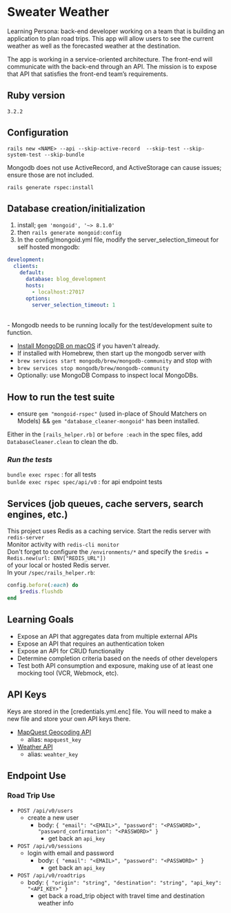 # Sweater Weather

Learning Persona: back-end developer working on a team that is building an application to plan road trips. This app will allow users to see the current weather as well as the forecasted weather at the destination.

The app is working in a service-oriented architecture. The front-end will communicate with the back-end through an API. The mission is to expose that API that satisfies the front-end team’s requirements.

## Ruby version 

`3.2.2`

## Configuration

`rails new <NAME> --api --skip-active-record  --skip-test --skip-system-test --skip-bundle`

Mongodb does not use ActiveRecord, and ActiveStorage can cause issues; ensure those are not included.

`rails generate rspec:install`

## Database creation/initialization

1. install; `gem 'mongoid', '~> 8.1.0'`<br>
2. then `rails generate mongoid:config`<br>
3. In the config/mongoid.yml file, modify the server_selection_timeout for self hosted mongodb:
```yaml
development:
  clients:
    default:
      database: blog_development
      hosts:
        - localhost:27017
      options:
        server_selection_timeout: 1
```
<br>
- Mongodb needs to be running locally for the test/development suite to function. 

  - [Install MongoDB on macOS](https://www.mongodb.com/docs/manual/tutorial/install-mongodb-on-os-x/) if you haven't already.
  - If installed with Homebrew, then start up the mongodb server with <br>
  - `brew services start mongodb/brew/mongodb-community` and stop with <br>
  - `brew services stop mongodb/brew/mongodb-community`<br>
  - Optionally: use MongoDB Compass to inspect local MongoDBs.

## How to run the test suite

- ensure `gem "mongoid-rspec"` (used in-place of Should Matchers on Models) && 
`gem "database_cleaner-mongoid"` has been installed.

Either in the `[rails_helper.rb]` or `before :each` in the spec files, add `DatabaseCleaner.clean` to clean the db. <br>

### *Run the tests* <br>
`bundle exec rspec` : for all tests<br>
`bunlde exec rspec spec/api/v0` : for api endpoint tests

## Services (job queues, cache servers, search engines, etc.)

This project uses Redis as a caching service.
Start the redis server with `redis-server` <br>
Monitor activity with `redis-cli monitor` <br>
Don't forget to configure the `/environments/*` and specify the `$redis = Redis.new(url: ENV["REDIS_URL"])` <br>
of your local or hosted Redis server. <br>
In your `/spec/rails_helper.rb`: <br>
```ruby
config.before(:each) do
    $redis.flushdb
end
```

## Learning Goals
- Expose an API that aggregates data from multiple external APIs
- Expose an API that requires an authentication token
- Expose an API for CRUD functionality
- Determine completion criteria based on the needs of other developers
- Test both API consumption and exposure, making use of at least one mocking tool (VCR, Webmock, etc).

## API Keys
Keys are stored in the [credentials.yml.enc] file.  You will need to make a new file and store your own API keys there.
- [MapQuest Geocoding API](https://developer.mapquest.com/documentation/geocoding-api/overview/)
  - alias: `mapquest_key`
- [Weather API](https://www.weatherapi.com/)
  - alias: `weahter_key`

## Endpoint Use
### Road Trip Use
- `POST /api/v0/users`
  - create a new user
    - body: `{ "email": "<EMAIL>", "password": "<PASSWORD>", "password_confirmation": "<PASSWORD>" }`
      - get back an `api_key`
- `POST /api/v0/sessions`
  - login with email and password
    - body: `{ "email": "<EMAIL>", "password": "<PASSWORD>" }`
      - get back an `api_key`
- `POST /api/v0/roadtrips`
  - body: `{ "origin": "string", "destination": "string", "api_key": "<API_KEY>" }`
    - get back a road_trip object with travel time and destination weather info
